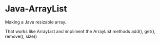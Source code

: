 # Java-ArrayList

Making a Java resizable array. 

That works like ArrayList and impliment the ArrayList methods add(), get(), remove(), size()
